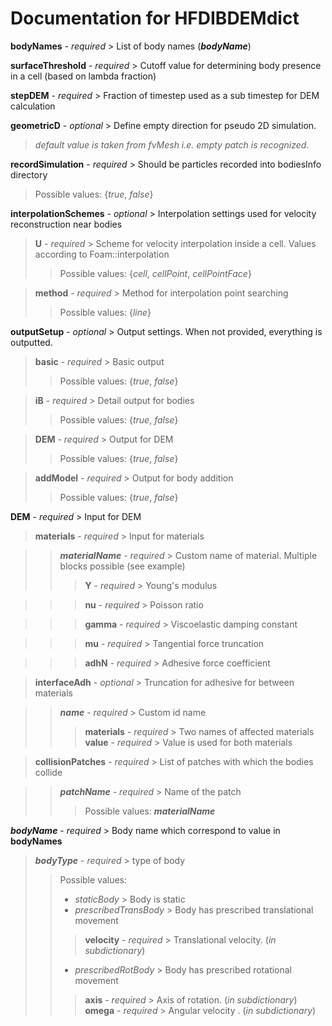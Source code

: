 # Documentation for HFDIBDEMdict

**bodyNames** - *required* > List of body names (***bodyName***)

**surfaceThreshold** - *required* > Cutoff value for determining body presence in a cell (based on lambda fraction)

**stepDEM** - *required* > Fraction of timestep used as a sub timestep for DEM calculation

**geometricD** - *optional* > Define empty direction for pseudo 2D simulation.
> *default value is taken from fvMesh i.e. empty patch is recognized.*

**recordSimulation** - *required* > Should be particles recorded into bodiesInfo directory
> Possible values: {*true*, *false*}

**interpolationSchemes** - *optional* > Interpolation settings used for velocity reconstruction near bodies

> **U** - *required* > Scheme for velocity interpolation inside a cell. Values according to Foam::interpolation
>> Possible values: {*cell*, *cellPoint*, *cellPointFace*}

> **method** - *required* > Method for interpolation point searching
>> Possible values: {*line*}

**outputSetup** - *optional* > Output settings. When not provided, everything is outputted.

> **basic** - *required* > Basic output
>> Possible values: {*true*, *false*}

> **iB** - *required* > Detail output for bodies
>> Possible values: {*true*, *false*}

> **DEM** - *required* > Output for DEM
>> Possible values: {*true*, *false*}

> **addModel** - *required* > Output for body addition
>> Possible values: {*true*, *false*}

**DEM** - *required* > Input for DEM

> **materials** - *required* > Input for materials

>> ***materialName*** - *required* > Custom name of material. Multiple blocks possible (see example)
>>> **Y** - *required* > Young's modulus

>>> **nu** - *required* > Poisson ratio

>>> **gamma** - *required* > Viscoelastic damping constant

>>> **mu** - *required* > Tangential force truncation

>>> **adhN** - *required* > Adhesive force coefficient

> **interfaceAdh** - *optional* > Truncation for adhesive for between materials

>> ***name*** - *required* > Custom id name
>>> **materials** - *required* > Two names of affected materials
>>> **value** - *required* > Value is used for both materials

> **collisionPatches** - *required* > List of patches with which the bodies collide

>> ***patchName*** - *required* > Name of the patch
>>> Possible values: ***materialName***

***bodyName*** - *required* > Body name which correspond to value in **bodyNames**

> ***bodyType*** - *required* > type of body
>> Possible values:
>> - *staticBody* > Body is static
>> - *prescribedTransBody* > Body has prescribed translational movement
>>> **velocity** - *required* > Translational velocity. (*in subdictionary*)
>> - *prescribedRotBody* > Body has prescribed rotational movement
>>> **axis** - *required* > Axis of rotation. (*in subdictionary*)  
>>> **omega** - *required* > Angular velocity . (*in subdictionary*)